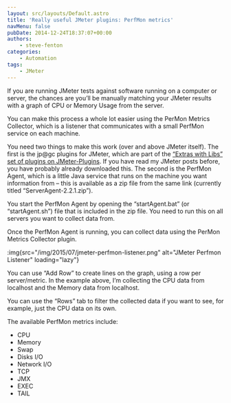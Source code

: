 ```yaml
---
layout: src/layouts/Default.astro
title: 'Really useful JMeter plugins: PerfMon metrics'
navMenu: false
pubDate: 2014-12-24T18:37:07+00:00
authors:
    - steve-fenton
categories:
    - Automation
tags:
    - JMeter
---
```


If you are running JMeter tests against software running on a computer or server, the chances are you’ll be manually matching your JMeter results with a graph of CPU or Memory Usage from the server.

You can make this process a whole lot easier using the PerMon Metrics Collector, which is a listener that communicates with a small PerfMon service on each machine.

You need two things to make this work (over and above JMeter itself). The first is the jp@gc plugins for JMeter, which are part of the [“Extras with Libs” set of plugins on JMeter-Plugins](http://jmeter-plugins.org/downloads/all/). If you have read my JMeter posts before, you have probably already downloaded this. The second is the PerfMon Agent, which is a little Java service that runs on the machine you want information from – this is available as a zip file from the same link (currently titled “ServerAgent-2.2.1.zip”).

You start the PerfMon Agent by opening the “startAgent.bat” (or “startAgent.sh”) file that is included in the zip file. You need to run this on all servers you want to collect data from.

Once the PerfMon Agent is running, you can collect data using the PerMon Metrics Collector plugin.

:img{src="/img/2015/07/jmeter-perfmon-listener.png" alt="JMeter Perfmon Listener" loading="lazy"}

You can use “Add Row” to create lines on the graph, using a row per server/metric. In the example above, I’m collecting the CPU data from localhost and the Memory data from localhost.

You can use the “Rows” tab to filter the collected data if you want to see, for example, just the CPU data on its own.

The available PerfMon metrics include:

- CPU
- Memory
- Swap
- Disks I/O
- Network I/O
- TCP
- JMX
- EXEC
- TAIL
